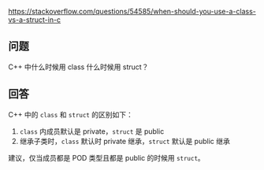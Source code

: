 <https://stackoverflow.com/questions/54585/when-should-you-use-a-class-vs-a-struct-in-c>

## 问题

C++ 中什么时候用 class 什么时候用 struct？

## 回答

C++ 中的 `class` 和 `struct` 的区别如下：

1. `class` 内成员默认是 private，`struct` 是 public
2. 继承子类时，`class` 默认时 private 继承，`struct` 默认是 public 继承

建议，仅当成员都是 POD 类型且都是 public 的时候用 `struct`。
